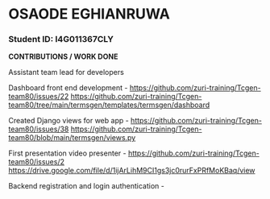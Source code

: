 # OSAODE EGHIANRUWA

### Student ID: I4G011367CLY

**CONTRIBUTIONS / WORK DONE**

Assistant team lead for developers

Dashboard front end development - https://github.com/zuri-training/Tcgen-team80/issues/22
https://github.com/zuri-training/Tcgen-team80/tree/main/termsgen/templates/termsgen/dashboard

Created Django views for web app - https://github.com/zuri-training/Tcgen-team80/issues/38
https://github.com/zuri-training/Tcgen-team80/blob/main/termsgen/views.py

First presentation video presenter - https://github.com/zuri-training/Tcgen-team80/issues/2
https://drive.google.com/file/d/1ijArLihM9CI1gs3jc0rurFxPRfMoKBaq/view

Backend registration and login authentication - 


